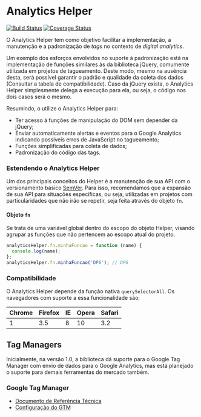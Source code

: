 # Analytics Helper

[![Build Status](https://travis-ci.org/joaquimsn/analytics-helper.svg?branch=master)](https://travis-ci.org/joaquimsn/analytics-helper) [![Coverage Status](https://coveralls.io/repos/github/joaquimsn/analytics-helper/badge.svg?branch=master)](https://coveralls.io/github/joaquimsn/analytics-helper?branch=master)

O Analytics Helper tem como objetivo facilitar a implementação, a manutenção e a padronização de *tags* no contexto de *digital analytics*.

Um exemplo dos esforços envolvidos no suporte à padronização está na implementação de funções similares às da biblioteca jQuery, comumente utilizada em projetos de tagueamento. Deste modo, mesmo na ausência desta, será possível garantir o padrão e qualidade da coleta dos dados (Consultar a tabela de compatibilidade). Caso da jQuery exista, o Analytics Helper simplesmente delega a execução para ela, ou seja, o código nos dois casos será o mesmo.

Resumindo, o utilize o Analytics Helper para:
* Ter acesso à funções de manipulação do DOM sem depender da jQuery;
* Enviar automaticamente alertas e eventos para o Google Analytics indicando possíveis erros de JavaScript no tagueamento;
* Funções simplificadas para coleta de dados;
* Padronização do código das tags.

### Estendendo o Analytics Helper
Um dos principais conceitos do Helper é a manutenção de sua API com o versionamento básico [SemVer](https://semver.org/). Para isso, recomendamos que a expansão de sua API para situações específicas, ou seja, utilizadas em projetos com particularidades que não irão se repetir, seja feita através do objeto `fn`.

#### Objeto `fn`
Se trata de uma variável global dentro do escopo do objeto Helper, visando agrupar as funções que não pertencem ao escopo atual do projeto.
```javascript
analyticsHelper.fn.minhaFuncao = function (name) {
  console.log(name);
};
analyticsHelper.fn.minhaFuncao('DP6'); // DP6
```

### Compatibilidade

O Analytics Helper depende da função nativa `querySelectorAll`. Os navegadores com suporte a essa funcionalidade são:

| Chrome | Firefox | IE | Opera | Safari |
|--------|---------|----|-------|--------|
|      1 |     3.5 |  8 |    10 |    3.2 |


## Tag Managers

Inicialmente, na versão 1.0, a biblioteca dá suporte para o Google Tag Manager com envio de dados para o Google Analytics, mas está planejado o suporte para demais ferramentas do mercado também.

### Google Tag Manager
 * [Documento de Referência Técnica](https://github.com/DP6/analytics-helper/blob/master/README-GTM-REFERENCE.md) 
 * [Configuração do GTM](https://github.com/DP6/analytics-helper/blob/master/README-GTM-CONFIG.md)
